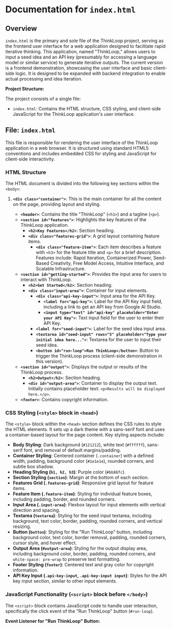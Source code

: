 # Documentation for `index.html`

## Overview

`index.html` is the primary and sole file of the ThinkLoop project, serving as the frontend user
interface for a web application designed to facilitate rapid iterative thinking. This application,
named "ThinkLoop," allows users to input a seed idea and an API key (presumably for accessing a
language model or similar service) to generate iterative outputs. The current version is a frontend
demonstration, showcasing the user interface and basic client-side logic. It is designed to be
expanded with backend integration to enable actual processing and idea iteration.

**Project Structure:**

The project consists of a single file:

- `index.html`: Contains the HTML structure, CSS styling, and client-side JavaScript for the
  ThinkLoop application's user interface.

## File: `index.html`

This file is responsible for rendering the user interface of the ThinkLoop application in a web
browser. It is structured using standard HTML5 conventions and includes embedded CSS for styling and
JavaScript for client-side interactivity.

### HTML Structure

The HTML document is divided into the following key sections within the `<body>`:

1.  **`<div class="container">`**: This is the main container for all the content on the page,
    providing layout and styling.

    - **`<header>`**: Contains the title "ThinkLoop" (`<h1>`) and a tagline (`<p>`).
    - **`<section id="features">`**: Highlights the key features of the ThinkLoop application.
        - **`<h2>Key Features</h2>`**: Section heading.
        - **`<div class="features-grid">`**: A grid layout containing feature items.
            - **`<div class="feature-item">`**: Each item describes a feature with `<h3>` for the
              feature title and `<p>` for a brief description. Features include: Rapid Iteration,
              Containerized Power, Seed-Based Creativity, Free Model Access, Intuitive Interface,
              and Scalable Infrastructure.
    - **`<section id="getting-started">`**: Provides the input area for users to interact with
      ThinkLoop.
        - **`<h2>Get Started</h2>`**: Section heading.
        - **`<div class="input-area">`**: Container for input elements.
            - **`<div class="api-key-input">`**: Input area for the API Key.
                - **`<label for="api-key">`**: Label for the API Key input field, including a link
                  to get an API key from Google AI Studio.
                - **`<input type="text" id="api-key" placeholder="Enter your API Key">`**: Text
                  input field for the user to enter their API Key.
            - **`<label for="seed-input">`**: Label for the seed idea input area.
            - **`<textarea id="seed-input" rows="5" placeholder="Type your initial idea here...">`**:
              Textarea for the user to input their seed idea.
            - **`<button id="run-loop">Run ThinkLoop</button>`**: Button to trigger the ThinkLoop
              process (client-side demonstration in this version).
    - **`<section id="output">`**: Displays the output or results of the ThinkLoop process.
        - **`<h2>Output</h2>`**: Section heading.
        - **`<div id="output-area">`**: Container to display the output text. Initially contains
          placeholder text: `<p>Results will be displayed here.</p>`.
    - **`<footer>`**: Contains copyright information.

### CSS Styling (`<style>` block in `<head>`)

The `<style>` block within the `<head>` section defines the CSS rules to style the HTML elements. It
sets up a dark theme with a sans-serif font and uses a container-based layout for the page content.
Key styling aspects include:

- **Body Styling**: Dark background (`#121212`), white text (`#ffffff`), sans-serif font, and
  removal of default margins/padding.
- **Container Styling**: Centered container (`.container`) with a defined width, padding, background
  color (`#1e1e1e`), rounded corners, and subtle box shadow.
- **Heading Styling (`h1, h2, h3`)**: Purple color (`#bb86fc`).
- **Section Styling (`section`)**: Margin at the bottom of each section.
- **Features Grid (`.features-grid`)**: Responsive grid layout for feature items.
- **Feature Item (`.feature-item`)**: Styling for individual feature boxes, including padding,
  border, and rounded corners.
- **Input Area (`.input-area`)**: Flexbox layout for input elements with vertical direction and
  spacing.
- **Textarea (`textarea`)**: Styling for the seed input textarea, including background, text color,
  border, padding, rounded corners, and vertical resizing.
- **Button (`button`)**: Styling for the "Run ThinkLoop" button, including background color, text
  color, border removal, padding, rounded corners, cursor style, and hover effect.
- **Output Area (`#output-area`)**: Styling for the output display area, including background color,
  border, padding, rounded corners, and `white-space: pre-wrap` to preserve text formatting.
- **Footer Styling (`footer`)**: Centered text and gray color for copyright information.
- **API Key Input (`.api-key-input`, `.api-key-input input`)**: Styles for the API key input
  section, similar to other input elements.

### JavaScript Functionality (`<script>` block before `</body>`)

The `<script>` block contains JavaScript code to handle user interaction, specifically the click
event of the "Run ThinkLoop" button (`#run-loop`).

**Event Listener for "Run ThinkLoop" Button:**
